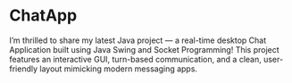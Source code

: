 # ChatApp
I’m thrilled to share my latest Java project — a real-time desktop Chat Application built using Java Swing and Socket Programming! This project features an interactive GUI, turn-based communication, and a clean, user-friendly layout mimicking modern messaging apps.
